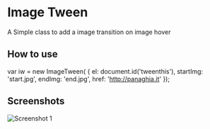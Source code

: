 Image Tween
====================

A Simple class to add a image transition on image hover

How to use
----------

var iw = new ImageTween(
{
	el: document.id('tweenthis'),
	startImg: 'start.jpg',
	endImg: 'end.jpg',
	href: 'http://panaghia.it'
});
		
		
Screenshots
-----------

![Screenshot 1](http://panaghia.it/dev/image-tween/tween-image-demo.png)